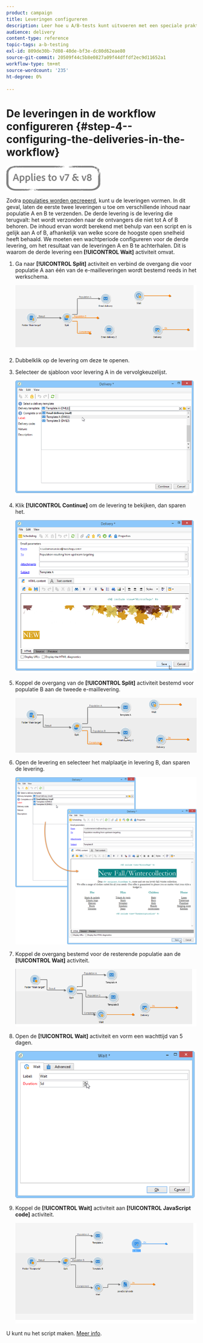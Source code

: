 ```yaml
---
product: campaign
title: Leveringen configureren
description: Leer hoe u A/B-tests kunt uitvoeren met een speciale praktijkcase
audience: delivery
content-type: reference
topic-tags: a-b-testing
exl-id: 809de30b-7d08-40de-bf3e-dc80d62eae80
source-git-commit: 20509f44c5b8e0827a09f44dffdf2ec9d11652a1
workflow-type: tm+mt
source-wordcount: '235'
ht-degree: 0%

---
```


# De leveringen in de workflow configureren {#step-4--configuring-the-deliveries-in-the-workflow}

![](../../assets/common.svg)

Zodra [populaties worden gecreeerd](a-b-testing-uc-population-samples.md), kunt u de leveringen vormen. In dit geval, laten de eerste twee leveringen u toe om verschillende inhoud naar populatie A en B te verzenden. De derde levering is de levering die terugvalt: het wordt verzonden naar de ontvangers die niet tot A of B behoren. De inhoud ervan wordt berekend met behulp van een script en is gelijk aan A of B, afhankelijk van welke score de hoogste open snelheid heeft behaald. We moeten een wachtperiode configureren voor de derde levering, om het resultaat van de leveringen A en B te achterhalen. Dit is waarom de derde levering een **[!UICONTROL Wait]** activiteit omvat.

1. Ga naar **[!UICONTROL Split]** activiteit en verbind de overgang die voor populatie A aan één van de e-mailleveringen wordt bestemd reeds in het werkschema.

   ![](assets/use_case_abtesting_createdeliveries_001.png)

1. Dubbelklik op de levering om deze te openen.
1. Selecteer de sjabloon voor levering A in de vervolgkeuzelijst.

   ![](assets/use_case_abtesting_createdeliveries_003.png)

1. Klik **[!UICONTROL Continue]** om de levering te bekijken, dan sparen het.

   ![](assets/use_case_abtesting_createdeliveries_002.png)

1. Koppel de overgang van de **[!UICONTROL Split]** activiteit bestemd voor populatie B aan de tweede e-maillevering.

   ![](assets/use_case_abtesting_createdeliveries_004.png)

1. Open de levering en selecteer het malplaatje in levering B, dan sparen de levering.

   ![](assets/use_case_abtesting_createdeliveries_005.png)

1. Koppel de overgang bestemd voor de resterende populatie aan de **[!UICONTROL Wait]** activiteit.

   ![](assets/use_case_abtesting_createdeliveries_006.png)

1. Open de **[!UICONTROL Wait]** activiteit en vorm een wachttijd van 5 dagen.

   ![](assets/use_case_abtesting_createdeliveries_007.png)

1. Koppel de **[!UICONTROL Wait]** activiteit aan **[!UICONTROL JavaScript code]** activiteit.

   ![](assets/use_case_abtesting_createdeliveries_008.png)

U kunt nu het script maken. [Meer info](a-b-testing-uc-script.md).
